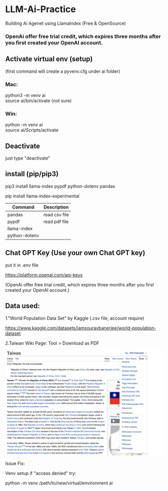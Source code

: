 # LLM-Ai-Practice  
Building Ai Agenet using LlamaIndex (Free & OpenSource)  

### OpenAi offer free trial credit, which expires three months after you first created your OpenAI account.

## Activate virtual env (setup)
(first command will create a pyvenv.cfg under ai folder)

### Mac:  
python3 -m venv ai  
source ai/bin/activate  (not sure)  

### Win:  
python -m venv ai  
source ai/Scripts/activate  

## Deactivate  
just type "deactivate"  

## install (pip/pip3)  
pip3 install llama-index pypdf python-dotenv pandas 

pip install llama-index-experimental


| Command | Description |
| --- | --- |
| pandas |  read csv file |
| pypdf | read pdf file |
| llama-index |  |
| python-dotenv |  |


## Chat GPT Key (Use your own Chat GPT key)
put it in .env file

https://platform.openai.com/api-keys

(OpenAi offer free trial credit, which expires three months after you first created your OpenAI account.)




## Data used:

1."World Population Data Set" by Kaggle (.csv file, account require)

https://www.kaggle.com/datasets/iamsouravbanerjee/world-population-dataset


2.Taiwan Wiki Page: Tool > Download as PDF

![Download from Wiki](https://github.com/sparklydavid/LLM-Ai-Practice/blob/main/rm-imgs/guide_wiki.png)


Issue Fix:

Venv setup if "access denied" try:

python -m venv /path/to/new/virtual/environment ai
